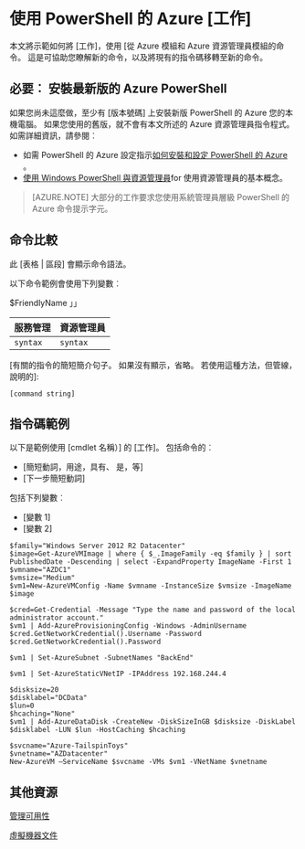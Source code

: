 <!--save a copy of this file to your local repo. It's important that you follow the naming conventions by starting with the service name, and use lowercase only for the file name. See "file-names-and-locations.md" under the "contributor-guide" folder in your repo.

Info to help you use the template are enclosed in the Markdown comments using the caret, hyphen, dash syntax. Delete these from your file.

Text not wrapped in comment syntax is intended to be used as is, or with updates enclosed in [  ]. Add the info and delete the bracket. 

Pay attention to spacing and indents. They affect formatting. 

--> 

<!--replace this with Properties and Tags sections. These are required sections. See "article-metadata.md" in under the "contributor-guide" folder in your repo. Attributes in each section can be placed on separate lines to make them easier to read and check-->

# <a name="use-azure-powershell-to-task"></a>使用 PowerShell 的 Azure [工作]

本文將示範如何將 [工作]，使用 [從 Azure 模組和 Azure 資源管理員模組的命令。 這是可協助您瞭解新的命令，以及將現有的指令碼移轉至新的命令。

## <a name="prerequisite-install-a-recent-version-of-azure-powershell"></a>必要︰ 安裝最新版的 Azure PowerShell

如果您尚未這麼做，至少有 [版本號碼] 上安裝新版 PowerShell 的 Azure 您的本機電腦。 如果您使用的舊版，就不會有本文所述的 Azure 資源管理員指令程式。 如需詳細資訊，請參閱︰
 
- 如需 PowerShell 的 Azure 設定指示[如何安裝和設定 PowerShell 的 Azure](install-configure-powershell.md) 。
- [使用 Windows PowerShell 與資源管理員](powershell-azure-resource-manager.md)for 使用資源管理員的基本概念。

> [AZURE.NOTE] 大部分的工作要求您使用系統管理員層級 PowerShell 的 Azure 命令提示字元。

## <a name="command-comparison"></a>命令比較

此 [表格 | 區段] 會顯示命令語法。

<!--[optional image - to use an image in this article, add a folder with the same name as the article file name without extension, inside the Media folder of the repo. Use only this folder to store the images. Don't attempt to use a common folder to share images you want to use in more than 1 file.]
Then, use the following syntax to add a reference to the image in your article:
![](./media/name-of-file-without-extension/image-name-no-spaces.png)
-->

<!--if a command string uses variables, define the variables first, using the  following construction. In some cases the variable is straightforward and doesn't need much explanation. But parameters such as location and size can benefit from brief explanation or listing all accepted values:--> 

以下命令範例會使用下列變數︰

$FriendlyName 」<Describe value>」

<!-- if it makes more sense to present this in a table, use this. Otherwise, delete. The table won't render until it's in Github or published to Sandbox.-->

服務管理 | 資源管理員
---|----
`syntax` | `syntax`


<!--if it makes more sense to present this one command block after the other instead of a table, use this. Otherwise, delete-->
  
[有關的指令的簡短簡介句子。 如果沒有顯示，省略。 若使用這種方法，但管線，說明的]:

    [command string]

## <a name="script-examples"></a>指令碼範例

以下是範例使用 [cmdlet 名稱）] 的 [工作]。 包括命令的︰

- [簡短動詞，用途，具有、 是，等]
- [下一步簡短動詞] 

<!--include this statement if it uses variables that weren't introduced earlier-->包括下列變數︰

- [變數 1]
- [變數 2]

<!--This shows you how a recent example was presented as well as how it was formatted. Preceding each line with one tab or four spaces to format in a code block-->

    $family="Windows Server 2012 R2 Datacenter"
    $image=Get-AzureVMImage | where { $_.ImageFamily -eq $family } | sort PublishedDate -Descending | select -ExpandProperty ImageName -First 1
    $vmname="AZDC1"
    $vmsize="Medium"
    $vm1=New-AzureVMConfig -Name $vmname -InstanceSize $vmsize -ImageName $image
    
    $cred=Get-Credential -Message "Type the name and password of the local administrator account."
    $vm1 | Add-AzureProvisioningConfig -Windows -AdminUsername $cred.GetNetworkCredential().Username -Password $cred.GetNetworkCredential().Password
    
    $vm1 | Set-AzureSubnet -SubnetNames "BackEnd"
    
    $vm1 | Set-AzureStaticVNetIP -IPAddress 192.168.244.4
    
    $disksize=20
    $disklabel="DCData"
    $lun=0
    $hcaching="None"
    $vm1 | Add-AzureDataDisk -CreateNew -DiskSizeInGB $disksize -DiskLabel $disklabel -LUN $lun -HostCaching $hcaching
    
    $svcname="Azure-TailspinToys"
    $vnetname="AZDatacenter"
    New-AzureVM –ServiceName $svcname -VMs $vm1 -VNetName $vnetname


## <a name="additional-resources"></a>其他資源
<!--At a minimum, include a link back to the migration task list article. Use the formats shown below. See create-links-markdown.md for more info -->
<!--use this format for links to other articles, such as the migration task list. -->
[管理可用性](virtual-machines-windows-manage-availability.md)

<!--To link to an ACOM page outside the /documentation/ subdomain (such as a pricing page, SLA page or anything else that is not a documentation article), use an absolute URL, but omit the locale:

    [link text](http://azure.microsoft.com/pricing/details/virtual-machines/)-->

<!--use this for URLs outside of ACOM. Be sure to locale, and if you're linking to the Azure library on MSDN, include the '/azure/' part of the URL-->
[虛擬機器文件](https://msdn.microsoft.com/library/azure/jj156003.aspx)

